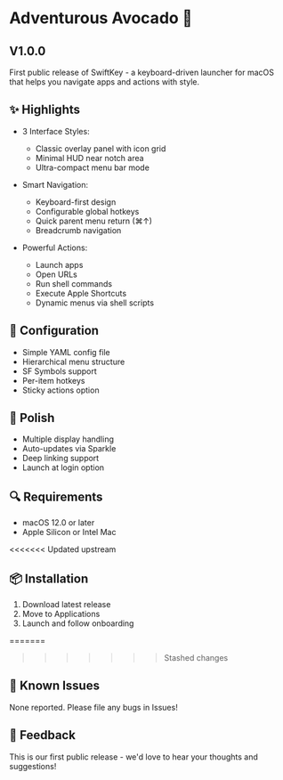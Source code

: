# Adventurous Avocado 🥑

## V1.0.0

First public release of SwiftKey - a keyboard-driven launcher for macOS that helps you navigate apps and actions with style.

## ✨ Highlights

- 3 Interface Styles:
  - Classic overlay panel with icon grid
  - Minimal HUD near notch area
  - Ultra-compact menu bar mode

- Smart Navigation:
  - Keyboard-first design
  - Configurable global hotkeys
  - Quick parent menu return (⌘↑)
  - Breadcrumb navigation

- Powerful Actions:
  - Launch apps
  - Open URLs
  - Run shell commands
  - Execute Apple Shortcuts
  - Dynamic menus via shell scripts

## 🔧 Configuration

- Simple YAML config file
- Hierarchical menu structure
- SF Symbols support
- Per-item hotkeys
- Sticky actions option

## 💎 Polish

- Multiple display handling
- Auto-updates via Sparkle
- Deep linking support
- Launch at login option

## 🔍 Requirements

- macOS 12.0 or later
- Apple Silicon or Intel Mac

<<<<<<< Updated upstream
## 📦 Installation

1. Download latest release
2. Move to Applications
3. Launch and follow onboarding

=======
>>>>>>> Stashed changes
## 🐛 Known Issues

None reported. Please file any bugs in Issues!

## 🙏 Feedback

This is our first public release - we'd love to hear your thoughts and suggestions!
